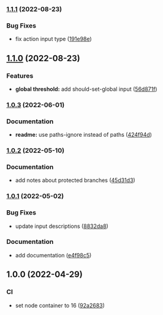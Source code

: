 ### [1.1.1](https://github.com/taylorlroberts7/increase-coverage-action/compare/v1.1.0...v1.1.1) (2022-08-23)


### Bug Fixes

* fix action input type ([191e98e](https://github.com/taylorlroberts7/increase-coverage-action/commit/191e98ebe5eb325f36ed007897ce77036a4b701c))

## [1.1.0](https://github.com/taylorlroberts7/increase-coverage-action/compare/v1.0.3...v1.1.0) (2022-08-23)


### Features

* **global threshold:** add should-set-global input ([56d871f](https://github.com/taylorlroberts7/increase-coverage-action/commit/56d871fc0ffa1777eb43003babd387bd7ebe6797))

### [1.0.3](https://github.com/taylorlroberts7/increase-coverage-action/compare/v1.0.2...v1.0.3) (2022-06-01)


### Documentation

* **readme:** use paths-ignore instead of paths ([424f94d](https://github.com/taylorlroberts7/increase-coverage-action/commit/424f94d2e2560bf80f707686c4439f732f649fd0))

### [1.0.2](https://github.com/taylorlroberts7/increase-coverage-action/compare/v1.0.1...v1.0.2) (2022-05-10)


### Documentation

* add notes about protected branches ([45d31d3](https://github.com/taylorlroberts7/increase-coverage-action/commit/45d31d368a9fd549c94bcea9230d509a3f4faade))

### [1.0.1](https://github.com/taylorlroberts7/increase-coverage-action/compare/v1.0.0...v1.0.1) (2022-05-02)


### Bug Fixes

* update input descriptions ([8832da8](https://github.com/taylorlroberts7/increase-coverage-action/commit/8832da8e930356e48efe913766436386b03a6046))


### Documentation

* add documentation ([e4f98c5](https://github.com/taylorlroberts7/increase-coverage-action/commit/e4f98c566d2b923bbe01e1f6195daeb0ed579df2))

## 1.0.0 (2022-04-29)


### CI

* set node container to 16 ([92a2683](https://github.com/taylorlroberts7/increase-coverage-action/commit/92a2683d89024c064a004464f7d406b93217a7c7))
